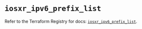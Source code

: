 # `iosxr_ipv6_prefix_list`

Refer to the Terraform Registry for docs: [`iosxr_ipv6_prefix_list`](https://registry.terraform.io/providers/ciscodevnet/iosxr/0.6.0/docs/resources/ipv6_prefix_list).

